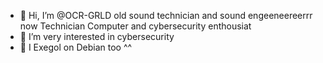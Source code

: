 - 👋 Hi, I’m @OCR-GRLD old sound technician and sound engeeneereerrr now Technician Computer and cybersecurity enthousiat
- 👀 I’m very interested in cybersecurity 
- 🌱 I Exegol on Debian too ^^ 
<!---
OCR-GRLD/OCR-GRLD is a ✨ special ✨ repository because its `README.md` (this file) appears on your GitHub profile.
You can click the Preview link to take a look at your changes.
--->
